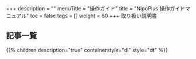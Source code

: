 +++
description = ""
menuTitle = "操作ガイド"
title = "NipoPlus 操作ガイドマニュアル"
toc = false
tags = []
weight = 60
+++
取り扱い説明書

## 記事一覧

{{% children description="true" containerstyle="dl" style="dt" %}}

